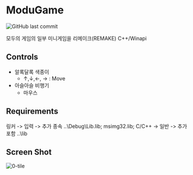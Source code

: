 # ModuGame
<img alt="GitHub last commit" src="https://img.shields.io/badge/LastUpdate-2020.07.23-blue">

모두의 게임의 일부 미니게임을 리메이크(REMAKE) C++/Winapi

## Controls

- 알록달록 색종이
  -  ↑,↓,←, → : Move
- 아슬아슬 비행기
  - 마우스

## Requirements

링커 -> 입력 -> 추가 종속
..\Debug\Lib.lib;
msimg32.lib;
C/C++ -> 일반 -> 추가포함
..\lib

## Screen Shot

![0-tile](https://user-images.githubusercontent.com/54986748/87677743-14c9d100-c7b5-11ea-8c4f-a50a0c2d012a.jpg)